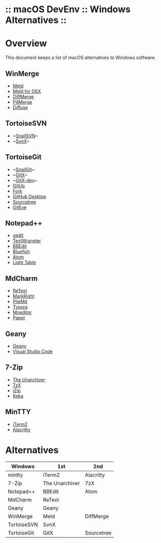 :: macOS DevEnv :: Windows Alternatives ::
==========================================

# Overview

This document keeps a list of macOS alternatives to Windows software.

## WinMerge

- [Meld](http://meldmerge.org/)
- [Meld for OSX](https://yousseb.github.io/meld/)
- [DiffMerge](http://www.sourcegear.com/diffmerge/)
- [P4Merge](https://www.perforce.com/products/helix-core-apps/merge-diff-tool-p4merge)
- [Diffuse](https://sourceforge.net/projects/diffuse/)

## TortoiseSVN

- ~[SnailSVN](https://langui.net/snailsvn/)~
- ~[SvnX](https://code.google.com/archive/p/svnx/)~

## TortoiseGit

- ~[SnailGit](https://langui.net/snailgit/)~
- ~[GitX](http://gitx.frim.nl/)~
- ~[GitX-dev](https://rowanj.github.io/gitx)~
- [GitUp](http://gitup.co/)
- [Fork](https://git-fork.com/)
- [GitHub Desktop](https://desktop.github.com/)
- [Sourcetree](https://www.sourcetreeapp.com/)
- [GitEye](https://www.collab.net/products/giteye)

## Notepad++

- [gedit](https://wiki.gnome.org/Apps/Gedit)
- [TextWrangler](http://www.barebones.com/products/textwrangler/)
- [BBEdit](http://www.barebones.com/products/bbedit/)
- [Bluefish](http://bluefish.openoffice.nl/index.html)
- [Atom](https://atom.io/)
- [Light Table](http://lighttable.com/)

## MdCharm

- [ReText](https://github.com/retext-project/retext)
- [MarkRight](https://github.com/dvcrn/markright)
- [PileMd](https://pilemd.com/)
- [Typora](https://typora.io/)
- [Moeditor](https://moeditor.github.io/)
- [Paper](https://itunes.apple.com/us/app/id1143513744)

## Geany

- [Geany](https://www.geany.org/)
- [Visual Studio Code](https://code.visualstudio.com/)

## 7-Zip

- [The Unarchiver](https://theunarchiver.com/)
- [7zX](https://www.macupdate.com/app/mac/20526/7zx)
- [iZip](https://www.izip.com/)
- [Keka](http://www.kekaosx.com/en/)

## MinTTY

- [iTerm2](https://www.iterm2.com/)
- [Alacritty](https://jwilm.io/blog/announcing-alacritty/)

# Alternatives

| Windows     | 1st            | 2nd        |
|-------------|----------------|------------|
| mintty      | iTerm2         | Alacritty  |
| 7-Zip       | The Unarchiver | 7zX        |
| Notepad++   | BBEdit         | Atom       |
| MdCharm     | ReText         |            |
| Geany       | Geany          |            |
| WinMerge    | Meld           | DiffMerge  |
| TortoiseSVN | SvnX           |            |
| TortoiseGit | GitX           | Sourcetree |
